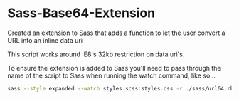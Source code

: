 Sass-Base64-Extension
=====================

Created an extension to Sass that adds a function to let the user convert a URL into an inline data uri

This script works around IE8's 32kb restriction on data uri's.

To ensure the extension is added to Sass you'll need to pass through the name of the script to Sass when running the watch command, like so… 

```sh
sass --style expanded --watch styles.scss:styles.css -r ./sass/url64.rb
```